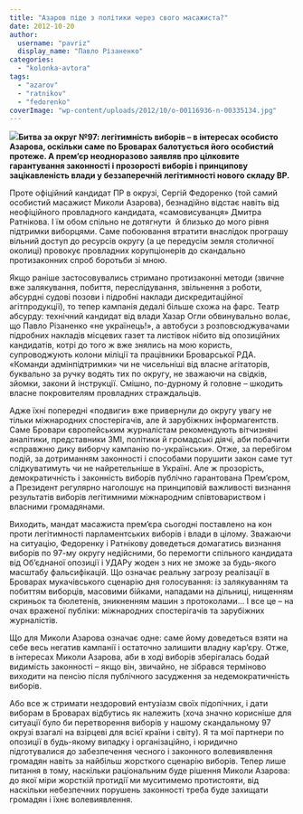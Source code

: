 ```yaml
---
title: "Азаров піде з політики через свого масажиста?"
date: 2012-10-20
author: 
  username: "pavriz"
  display_name: "Павло Різаненко"
categories: 
  - "kolonka-avtora"
tags: 
  - "azarov"
  - "ratnikov"
  - "fedorenko"
coverImage: "wp-content/uploads/2012/10/o-00116936-n-00335134.jpg"
---
```


![](https://mpz.brovary.org/wp-content/uploads/2012/10/o-00116936-n-00335134.jpg)**Битва за округ №97: легітимність виборів – в інтересах особисто Азарова, оскільки саме по Броварах балотується його особистий протеже. А прем’єр неодноразово заявляв про цілковите гарантування законності і прозорості виборів і принципову зацікавленість влади у беззаперечній легітимності нового складу ВР.**

Проте офіційний кандидат ПР в окрузі, Сергій Федоренко (той самий особистий масажист Миколи Азарова), безнадійно відстає навіть від неофіційного провладного кандидата, «самовисуванця» Дмитра Ратнікова. І їм обом спільно не дотягнути  й близько до мого рівня підтримки виборцями. Саме побоювання втратити внаслідок програшу вільний доступ до ресурсів округу (а це передусім земля столичної околиці) провокує провладних корупціонерів до скандально протизаконних спроб боротьби зі мною.

Якщо раніше застосовувались стримано протизаконні методи (звичне вже залякування, побиття, переслідування, звільнення з роботи, абсурдні судові позови і підробні наклади дискредитаційної агітпродукції), то тепер кампанія дедалі більше схожа на фарс. Театр абсурду: технічний кандидат від влади Хазар Огли обвинувально волає, що Павло Різаненко «не українець!», а автобуси з розповсюджувачами підробних накладів місцевих газет та листівок нібито від опозиційних кандидатів, котрі до того ж вже знялись на мою користь, супроводжують колони міліції та працівники Броварської РДА. «Команди адмінпідтримки» чи не чисельніші від власне агітаторів, буквально за ручку водять тих по округу, не зважаючи на свідків, зйомки, закони й інструкції. Смішно, по-дурному й головне – шкодить власне покровителям провладних страждальців.

Адже їхні попередні «подвиги» вже привернули до округу увагу не тільки міжнародних спостерігачів, але й зарубіжних інформагентств. Саме Бровари європейським журналістам рекомендують вітчизняні аналітики, представники ЗМІ, політики й громадські діячі, аби побачити «справжню дику виборчу кампанію по-українськи». Отже, за перебігом подій, за дотриманням законності і способами порушити закон саме тут слідкуватимуть чи не найретельніше в Україні. Але ж прозорість, демократичність і законність виборів публічно гарантована Прем’єром, а Президент регулярно наголошує на принциповій важливості визнання результатів виборів легітимними міжнародним співтовариством і власними громадянами.

Виходить, мандат масажиста прем’єра сьогодні поставлено на кон проти легітимності парламентських виборів і влади в цілому. Зважаючи на ситуацію, Федоренку і Ратнікову доведеться домагатись визнання виборів по 97-му округу недійсними, бо перемогти спільного кандидата від Об’єднаної опозиції і УДАРу жоден з них не зможе за будь-якого масштабу фальсифікацій. Що означає реальну загрозу реалізації в Броварах мукачівського сценарію дня голосування: із залякуванням та побиттям виборців, масовими бійками, нападами на дільниці, нищенням скриньок та бюлетенів, зникненням машин з протоколами… І все це – на очах враженої публіки: міжнародних спостерігачів та зарубіжних журналістів.

Що для Миколи Азарова означає одне: саме йому доведеться взяти на себе весь негатив кампанії і остаточно залишити владну кар’єру. Отже, в інтересах Миколи Азарова, аби в ході виборів зберігалась бодай видимість законності – якщо він, звичайно, не зібрався терміново виходити на пенсію після публічного засудження за недемократичність виборів.

Або все ж стримати нездоровий ентузіазм своїх підопічних, і дати виборам в Броварах відбутись як належить (хоча значно корисніше для ситуації було би перетворення виборів у нашому скандальному 97 окрузі взагалі на взірцеві для всієї країни і світу). Я та мої партнери по опозиції в будь-якому випадку і організаційно, і юридично підготувалися до забезпечення чесного і законного волевиявлення громадян навіть за найбільш жорсткого сценарію виборів. Тепер лише питання в тому, наскільки раціональним буде рішення Миколи Азарова: до якої міри жорсткій протидії ми муситимемо протистояти, від наскільки небезпечних порушень законності треба буде захищати громадян і їхнє волевиявлення.
